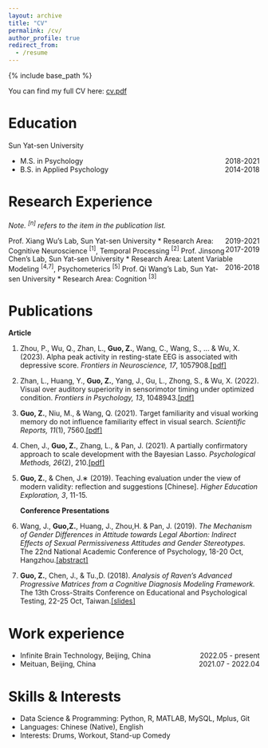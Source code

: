 ```yaml
---
layout: archive
title: "CV"
permalink: /cv/
author_profile: true
redirect_from:
  - /resume
---
```



<!-- Google tag (gtag.js) -->

<script async src="https://www.googletagmanager.com/gtag/js?id=G-P4VC8F5DR0"></script>

<script>
  window.dataLayer = window.dataLayer || [];
  function gtag(){dataLayer.push(arguments);}
  gtag('js', new Date());

  gtag('config', 'G-P4VC8F5DR0');
</script>


{% include base_path %}

You can find my full CV here: [cv.pdf](../files/zhihan_guo_cv.pdf)

Education
=========

Sun Yat-sen University

* <div style="float: right;">2018-2021</div> M.S. in Psychology
* <div style="float: right;">2014-2018</div> B.S. in Applied Psychology

Research Experience
===================

*Note. <sup>[n]</sup> refers to the item in the publication list.*

<div style="float: right;">2019-2021 </div> Prof. Xiang Wu’s Lab, Sun Yat-sen University
* Research Area: Cognitive Neuroscience <sup>[1]</sup>, Temporal Processing <sup>[2]</sup>

<div style="float: right;">2017-2019 </div> Prof. Jinsong Chen’s Lab, Sun Yat-sen University
* Research Area: Latent Variable Modeling <sup>[4,7]</sup>, Psychometerics <sup>[5]</sup>

<div style="float: right;">2016-2018 </div> Prof. Qi Wang’s Lab, Sun Yat-sen University
* Research Area: Cognition <sup>[3]</sup>

Publications
============

**Article**

1. Zhou, P., Wu, Q., Zhan, L., **Guo, Z.**, Wang, C., Wang, S., ... & Wu, X. (2023). Alpha peak activity in resting-state EEG is associated with depressive score. *Frontiers in Neuroscience,* *17*, 1057908.[[pdf]](../files/alpha.pdf)
2. Zhan, L., Huang, Y., **Guo, Z.**, Yang, J., Gu, L., Zhong, S., & Wu, X. (2022). Visual over auditory superiority in sensorimotor timing under optimized condition. *Frontiers in Psychology, 13*, 1048943.[[pdf]](../files/visual.pdf)
3. **Guo, Z.**, Niu, M., & Wang, Q. (2021). Target familiarity and visual working memory do not influence familiarity effect in visual search. *Scientific Reports, 11*(1), 7560.[[pdf]](../files/target.pdf)
4. Chen, J., **Guo, Z.**, Zhang, L., & Pan, J. (2021). A partially confirmatory approach to scale development with the Bayesian Lasso. *Psychological Methods, 26*(2), 210.[[pdf]](../files/pcfa.pdf)
5. **Guo, Z.**, & Chen, J.∗ (2019). Teaching evaluation under the view of modern validity: reflection and suggestions [Chinese]. *Higher Education Exploration, 3*, 11-15.

   **Conference Presentations**
6. Wang, J., **Guo,Z.**, Huang, J., Zhou,H. & Pan, J. (2019). *The Mechanism of Gender Differences in Attitude towards Legal Abortion: Indirect Effects of Sexual Permissiveness Attitudes and Gender Stereotypes.* The 22nd National Academic Conference of Psychology, 18-20 Oct, Hangzhou.[[abstract]](https://drive.google.com/file/d/1odkYz0VVHezjTkRJPUL-y3yD0-D2wkFo/view?usp=drive_link)
7. **Guo, Z.**, Chen, J., & Tu.,D. (2018). *Analysis of Raven’s Advanced Progressive Matrices from a Cognitive Diagnosis Modeling Framework.* The 13th Cross-Straits Conference on Educational and Psychological Testing, 22-25 Oct, Taiwan.[[slides]](https://drive.google.com/file/d/1KdSasxM4VMMRUF-0-tSUA5M5k_74V50n/view)

Work experience
===============

* <div style="float: right;">2022.05 - present </div> Infinite Brain Technology, Beijing, China
* <div style="float: right;">2021.07 - 2022.04 </div> Meituan, Beijing, China

Skills &  Interests
===================

* Data Science & Programming: Python, R, MATLAB, MySQL, Mplus, Git
* Languages: Chinese (Native), English
* Interests: Drums, Workout, Stand-up Comedy
